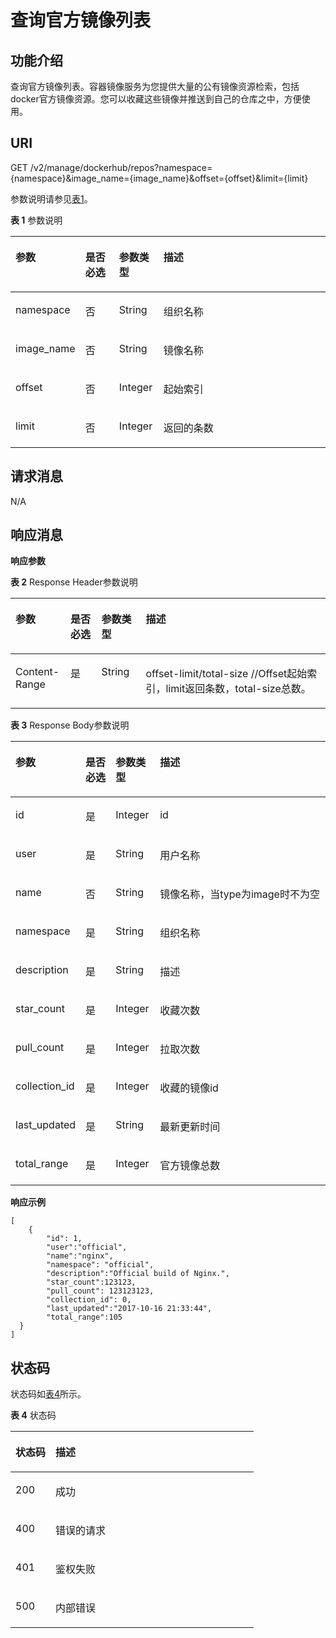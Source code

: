 # 查询官方镜像列表<a name="swr_02_0039"></a>

## 功能介绍<a name="se03aae4436e64394a95dc13b6f233898"></a>

查询官方镜像列表。容器镜像服务为您提供大量的公有镜像资源检索，包括docker官方镜像资源。您可以收藏这些镜像并推送到自己的仓库之中，方便使用。

## URI<a name="s476df674307e4b04b9545f9575dde042"></a>

GET /v2/manage/dockerhub/repos?namespace=\{namespace\}&image\_name=\{image\_name\}&offset=\{offset\}&limit=\{limit\}

参数说明请参见[表1](#table73271639103420)。

**表 1**  参数说明

<a name="table73271639103420"></a>
<table><thead align="left"><tr id="row53291539153419"><th class="cellrowborder" valign="top" width="16.009999999999998%" id="mcps1.2.5.1.1"><p id="p6331539113416"><a name="p6331539113416"></a><a name="p6331539113416"></a>参数</p>
</th>
<th class="cellrowborder" valign="top" width="11.28%" id="mcps1.2.5.1.2"><p id="p1450315424313"><a name="p1450315424313"></a><a name="p1450315424313"></a>是否必选</p>
</th>
<th class="cellrowborder" valign="top" width="14.11%" id="mcps1.2.5.1.3"><p id="p15022419437"><a name="p15022419437"></a><a name="p15022419437"></a>参数类型</p>
</th>
<th class="cellrowborder" valign="top" width="58.599999999999994%" id="mcps1.2.5.1.4"><p id="p43347399345"><a name="p43347399345"></a><a name="p43347399345"></a>描述</p>
</th>
</tr>
</thead>
<tbody><tr id="row7335939103416"><td class="cellrowborder" valign="top" width="16.009999999999998%" headers="mcps1.2.5.1.1 "><p id="p6843228526"><a name="p6843228526"></a><a name="p6843228526"></a>namespace</p>
</td>
<td class="cellrowborder" valign="top" width="11.28%" headers="mcps1.2.5.1.2 "><p id="p1884432818210"><a name="p1884432818210"></a><a name="p1884432818210"></a>否</p>
</td>
<td class="cellrowborder" valign="top" width="14.11%" headers="mcps1.2.5.1.3 "><p id="p284310281826"><a name="p284310281826"></a><a name="p284310281826"></a>String</p>
</td>
<td class="cellrowborder" valign="top" width="58.599999999999994%" headers="mcps1.2.5.1.4 "><p id="p776511203467"><a name="p776511203467"></a><a name="p776511203467"></a>组织名称</p>
</td>
</tr>
<tr id="row7426145105916"><td class="cellrowborder" valign="top" width="16.009999999999998%" headers="mcps1.2.5.1.1 "><p id="p5426045125916"><a name="p5426045125916"></a><a name="p5426045125916"></a>image_name</p>
</td>
<td class="cellrowborder" valign="top" width="11.28%" headers="mcps1.2.5.1.2 "><p id="p134262045165913"><a name="p134262045165913"></a><a name="p134262045165913"></a>否</p>
</td>
<td class="cellrowborder" valign="top" width="14.11%" headers="mcps1.2.5.1.3 "><p id="p2426164585915"><a name="p2426164585915"></a><a name="p2426164585915"></a>String</p>
</td>
<td class="cellrowborder" valign="top" width="58.599999999999994%" headers="mcps1.2.5.1.4 "><p id="p742614555912"><a name="p742614555912"></a><a name="p742614555912"></a>镜像名称</p>
</td>
</tr>
<tr id="row146721128161115"><td class="cellrowborder" valign="top" width="16.009999999999998%" headers="mcps1.2.5.1.1 "><p id="p06735284118"><a name="p06735284118"></a><a name="p06735284118"></a>offset</p>
</td>
<td class="cellrowborder" valign="top" width="11.28%" headers="mcps1.2.5.1.2 "><p id="p2673928141118"><a name="p2673928141118"></a><a name="p2673928141118"></a>否</p>
</td>
<td class="cellrowborder" valign="top" width="14.11%" headers="mcps1.2.5.1.3 "><p id="p86731328171117"><a name="p86731328171117"></a><a name="p86731328171117"></a>Integer</p>
</td>
<td class="cellrowborder" valign="top" width="58.599999999999994%" headers="mcps1.2.5.1.4 "><p id="p4673102861117"><a name="p4673102861117"></a><a name="p4673102861117"></a>起始索引</p>
</td>
</tr>
<tr id="row109961738161110"><td class="cellrowborder" valign="top" width="16.009999999999998%" headers="mcps1.2.5.1.1 "><p id="p18996138161115"><a name="p18996138161115"></a><a name="p18996138161115"></a>limit</p>
</td>
<td class="cellrowborder" valign="top" width="11.28%" headers="mcps1.2.5.1.2 "><p id="p2099715389119"><a name="p2099715389119"></a><a name="p2099715389119"></a>否</p>
</td>
<td class="cellrowborder" valign="top" width="14.11%" headers="mcps1.2.5.1.3 "><p id="p1599653891110"><a name="p1599653891110"></a><a name="p1599653891110"></a>Integer</p>
</td>
<td class="cellrowborder" valign="top" width="58.599999999999994%" headers="mcps1.2.5.1.4 "><p id="p149971438121120"><a name="p149971438121120"></a><a name="p149971438121120"></a>返回的条数</p>
</td>
</tr>
</tbody>
</table>

## 请求消息<a name="s8246d3afdd6f44dc817ce0c3f2ac7d53"></a>

N/A

## 响应消息<a name="sab9be5ce850743859bb238e072f8d1f2"></a>

**响应参数**

**表 2**  Response Header参数说明

<a name="table156464193424"></a>
<table><thead align="left"><tr id="row76531819144218"><th class="cellrowborder" valign="top" width="17.47%" id="mcps1.2.5.1.1"><p id="p36531719164213"><a name="p36531719164213"></a><a name="p36531719164213"></a>参数</p>
</th>
<th class="cellrowborder" valign="top" width="9.82%" id="mcps1.2.5.1.2"><p id="p11345122316464"><a name="p11345122316464"></a><a name="p11345122316464"></a>是否必选</p>
</th>
<th class="cellrowborder" valign="top" width="14.069999999999999%" id="mcps1.2.5.1.3"><p id="p734417231461"><a name="p734417231461"></a><a name="p734417231461"></a>参数类型</p>
</th>
<th class="cellrowborder" valign="top" width="58.64%" id="mcps1.2.5.1.4"><p id="p1966121915428"><a name="p1966121915428"></a><a name="p1966121915428"></a>描述</p>
</th>
</tr>
</thead>
<tbody><tr id="row18663141934215"><td class="cellrowborder" valign="top" width="17.47%" headers="mcps1.2.5.1.1 "><p id="p15664201917425"><a name="p15664201917425"></a><a name="p15664201917425"></a>Content-Range</p>
</td>
<td class="cellrowborder" valign="top" width="9.82%" headers="mcps1.2.5.1.2 "><p id="p167021984211"><a name="p167021984211"></a><a name="p167021984211"></a>是</p>
</td>
<td class="cellrowborder" valign="top" width="14.069999999999999%" headers="mcps1.2.5.1.3 "><p id="p1566851954211"><a name="p1566851954211"></a><a name="p1566851954211"></a>String</p>
</td>
<td class="cellrowborder" valign="top" width="58.64%" headers="mcps1.2.5.1.4 "><p id="p1367171914214"><a name="p1367171914214"></a><a name="p1367171914214"></a>offset-limit/total-size //Offset起始索引，limit返回条数，total-size总数。</p>
</td>
</tr>
</tbody>
</table>

**表 3**  Response Body参数说明

<a name="table6912142367"></a>
<table><thead align="left"><tr id="row494101419361"><th class="cellrowborder" valign="top" width="17.358264173582644%" id="mcps1.2.5.1.1"><p id="p495214193611"><a name="p495214193611"></a><a name="p495214193611"></a>参数</p>
</th>
<th class="cellrowborder" valign="top" width="9.919008099190082%" id="mcps1.2.5.1.2"><p id="p885382415469"><a name="p885382415469"></a><a name="p885382415469"></a>是否必选</p>
</th>
<th class="cellrowborder" valign="top" width="14.108589141085892%" id="mcps1.2.5.1.3"><p id="p1485152416464"><a name="p1485152416464"></a><a name="p1485152416464"></a>参数类型</p>
</th>
<th class="cellrowborder" valign="top" width="58.614138586141394%" id="mcps1.2.5.1.4"><p id="p1498214113618"><a name="p1498214113618"></a><a name="p1498214113618"></a>描述</p>
</th>
</tr>
</thead>
<tbody><tr id="row82841121133012"><td class="cellrowborder" valign="top" width="17.358264173582644%" headers="mcps1.2.5.1.1 "><p id="p928482113013"><a name="p928482113013"></a><a name="p928482113013"></a>id</p>
</td>
<td class="cellrowborder" valign="top" width="9.919008099190082%" headers="mcps1.2.5.1.2 "><p id="p11284162123010"><a name="p11284162123010"></a><a name="p11284162123010"></a>是</p>
</td>
<td class="cellrowborder" valign="top" width="14.108589141085892%" headers="mcps1.2.5.1.3 "><p id="p02841321193017"><a name="p02841321193017"></a><a name="p02841321193017"></a>Integer</p>
</td>
<td class="cellrowborder" valign="top" width="58.614138586141394%" headers="mcps1.2.5.1.4 "><p id="p1619742721416"><a name="p1619742721416"></a><a name="p1619742721416"></a>id</p>
</td>
</tr>
<tr id="row1746432233115"><td class="cellrowborder" valign="top" width="17.358264173582644%" headers="mcps1.2.5.1.1 "><p id="p5464102273118"><a name="p5464102273118"></a><a name="p5464102273118"></a>user</p>
</td>
<td class="cellrowborder" valign="top" width="9.919008099190082%" headers="mcps1.2.5.1.2 "><p id="p74641322203110"><a name="p74641322203110"></a><a name="p74641322203110"></a>是</p>
</td>
<td class="cellrowborder" valign="top" width="14.108589141085892%" headers="mcps1.2.5.1.3 "><p id="p5464192215312"><a name="p5464192215312"></a><a name="p5464192215312"></a>String</p>
</td>
<td class="cellrowborder" valign="top" width="58.614138586141394%" headers="mcps1.2.5.1.4 "><p id="p1946419225319"><a name="p1946419225319"></a><a name="p1946419225319"></a>用户名称</p>
</td>
</tr>
<tr id="row71161739183117"><td class="cellrowborder" valign="top" width="17.358264173582644%" headers="mcps1.2.5.1.1 "><p id="p51165392312"><a name="p51165392312"></a><a name="p51165392312"></a>name</p>
</td>
<td class="cellrowborder" valign="top" width="9.919008099190082%" headers="mcps1.2.5.1.2 "><p id="p10116183943114"><a name="p10116183943114"></a><a name="p10116183943114"></a>否</p>
</td>
<td class="cellrowborder" valign="top" width="14.108589141085892%" headers="mcps1.2.5.1.3 "><p id="p311683914319"><a name="p311683914319"></a><a name="p311683914319"></a>String</p>
</td>
<td class="cellrowborder" valign="top" width="58.614138586141394%" headers="mcps1.2.5.1.4 "><p id="p1111683912314"><a name="p1111683912314"></a><a name="p1111683912314"></a>镜像名称，当type为image时不为空</p>
</td>
</tr>
<tr id="row69961413365"><td class="cellrowborder" valign="top" width="17.358264173582644%" headers="mcps1.2.5.1.1 "><p id="p1110011416365"><a name="p1110011416365"></a><a name="p1110011416365"></a>namespace</p>
</td>
<td class="cellrowborder" valign="top" width="9.919008099190082%" headers="mcps1.2.5.1.2 "><p id="p7102121411366"><a name="p7102121411366"></a><a name="p7102121411366"></a>是</p>
</td>
<td class="cellrowborder" valign="top" width="14.108589141085892%" headers="mcps1.2.5.1.3 "><p id="p1910111473610"><a name="p1910111473610"></a><a name="p1910111473610"></a>String</p>
</td>
<td class="cellrowborder" valign="top" width="58.614138586141394%" headers="mcps1.2.5.1.4 "><p id="p19103151463617"><a name="p19103151463617"></a><a name="p19103151463617"></a>组织名称</p>
</td>
</tr>
<tr id="row3105101418360"><td class="cellrowborder" valign="top" width="17.358264173582644%" headers="mcps1.2.5.1.1 "><p id="p3107314193615"><a name="p3107314193615"></a><a name="p3107314193615"></a>description</p>
</td>
<td class="cellrowborder" valign="top" width="9.919008099190082%" headers="mcps1.2.5.1.2 "><p id="p31101214113617"><a name="p31101214113617"></a><a name="p31101214113617"></a>是</p>
</td>
<td class="cellrowborder" valign="top" width="14.108589141085892%" headers="mcps1.2.5.1.3 "><p id="p2108514163620"><a name="p2108514163620"></a><a name="p2108514163620"></a>String</p>
</td>
<td class="cellrowborder" valign="top" width="58.614138586141394%" headers="mcps1.2.5.1.4 "><p id="p4802133015153"><a name="p4802133015153"></a><a name="p4802133015153"></a>描述</p>
</td>
</tr>
<tr id="row135101232143711"><td class="cellrowborder" valign="top" width="17.358264173582644%" headers="mcps1.2.5.1.1 "><p id="p35101132143714"><a name="p35101132143714"></a><a name="p35101132143714"></a>star_count</p>
</td>
<td class="cellrowborder" valign="top" width="9.919008099190082%" headers="mcps1.2.5.1.2 "><p id="p1651014326371"><a name="p1651014326371"></a><a name="p1651014326371"></a>是</p>
</td>
<td class="cellrowborder" valign="top" width="14.108589141085892%" headers="mcps1.2.5.1.3 "><p id="p26281142155120"><a name="p26281142155120"></a><a name="p26281142155120"></a>Integer</p>
</td>
<td class="cellrowborder" valign="top" width="58.614138586141394%" headers="mcps1.2.5.1.4 "><p id="p1434174310235"><a name="p1434174310235"></a><a name="p1434174310235"></a>收藏次数</p>
</td>
</tr>
<tr id="row1476375471517"><td class="cellrowborder" valign="top" width="17.358264173582644%" headers="mcps1.2.5.1.1 "><p id="p1776315541152"><a name="p1776315541152"></a><a name="p1776315541152"></a>pull_count</p>
</td>
<td class="cellrowborder" valign="top" width="9.919008099190082%" headers="mcps1.2.5.1.2 "><p id="p1576395415156"><a name="p1576395415156"></a><a name="p1576395415156"></a>是</p>
</td>
<td class="cellrowborder" valign="top" width="14.108589141085892%" headers="mcps1.2.5.1.3 "><p id="p76289425516"><a name="p76289425516"></a><a name="p76289425516"></a>Integer</p>
</td>
<td class="cellrowborder" valign="top" width="58.614138586141394%" headers="mcps1.2.5.1.4 "><p id="p11763754141514"><a name="p11763754141514"></a><a name="p11763754141514"></a>拉取次数</p>
</td>
</tr>
<tr id="row161318314569"><td class="cellrowborder" valign="top" width="17.358264173582644%" headers="mcps1.2.5.1.1 "><p id="p414153115569"><a name="p414153115569"></a><a name="p414153115569"></a>collection_id</p>
</td>
<td class="cellrowborder" valign="top" width="9.919008099190082%" headers="mcps1.2.5.1.2 "><p id="p1614193113562"><a name="p1614193113562"></a><a name="p1614193113562"></a>是</p>
</td>
<td class="cellrowborder" valign="top" width="14.108589141085892%" headers="mcps1.2.5.1.3 "><p id="p5141631175613"><a name="p5141631175613"></a><a name="p5141631175613"></a>Integer</p>
</td>
<td class="cellrowborder" valign="top" width="58.614138586141394%" headers="mcps1.2.5.1.4 "><p id="p914531145616"><a name="p914531145616"></a><a name="p914531145616"></a>收藏的镜像id</p>
</td>
</tr>
<tr id="row1626315614169"><td class="cellrowborder" valign="top" width="17.358264173582644%" headers="mcps1.2.5.1.1 "><p id="p132631064168"><a name="p132631064168"></a><a name="p132631064168"></a>last_updated</p>
</td>
<td class="cellrowborder" valign="top" width="9.919008099190082%" headers="mcps1.2.5.1.2 "><p id="p7263116181616"><a name="p7263116181616"></a><a name="p7263116181616"></a>是</p>
</td>
<td class="cellrowborder" valign="top" width="14.108589141085892%" headers="mcps1.2.5.1.3 "><p id="p32635615166"><a name="p32635615166"></a><a name="p32635615166"></a>String</p>
</td>
<td class="cellrowborder" valign="top" width="58.614138586141394%" headers="mcps1.2.5.1.4 "><p id="p112634661614"><a name="p112634661614"></a><a name="p112634661614"></a>最新更新时间</p>
</td>
</tr>
<tr id="row91872271162"><td class="cellrowborder" valign="top" width="17.358264173582644%" headers="mcps1.2.5.1.1 "><p id="p01871027121618"><a name="p01871027121618"></a><a name="p01871027121618"></a>total_range</p>
</td>
<td class="cellrowborder" valign="top" width="9.919008099190082%" headers="mcps1.2.5.1.2 "><p id="p618720279169"><a name="p618720279169"></a><a name="p618720279169"></a>是</p>
</td>
<td class="cellrowborder" valign="top" width="14.108589141085892%" headers="mcps1.2.5.1.3 "><p id="p618742761619"><a name="p618742761619"></a><a name="p618742761619"></a>Integer</p>
</td>
<td class="cellrowborder" valign="top" width="58.614138586141394%" headers="mcps1.2.5.1.4 "><p id="p818772731619"><a name="p818772731619"></a><a name="p818772731619"></a>官方镜像总数</p>
</td>
</tr>
</tbody>
</table>

**响应示例**

```
[   
    {
        "id": 1,
        "user":"official",
        "name":"nginx",
        "namespace": "official",
        "description":"Official build of Nginx.",
        "star_count":123123,
        "pull_count": 123123123,
        "collection_id": 0,
        "last_updated":"2017-10-16 21:33:44",
        "total_range":105
  }
]
```

## 状态码<a name="s336c1dbc7af446a1b3cc077ea3f82fc9"></a>

状态码如[表4](#t33d02fa79e8443868a71c99f411610a5)所示。

**表 4**  状态码

<a name="t33d02fa79e8443868a71c99f411610a5"></a>
<table><thead align="left"><tr id="r9eb80d64e8f34d0db940daa95fc929dd"><th class="cellrowborder" valign="top" width="16.45%" id="mcps1.2.3.1.1"><p id="a7e51ed73a71e4dc29d0dd4aae3016632"><a name="a7e51ed73a71e4dc29d0dd4aae3016632"></a><a name="a7e51ed73a71e4dc29d0dd4aae3016632"></a>状态码</p>
</th>
<th class="cellrowborder" valign="top" width="83.55%" id="mcps1.2.3.1.2"><p id="aa802d02e21c944f1863435a0d11c7ec1"><a name="aa802d02e21c944f1863435a0d11c7ec1"></a><a name="aa802d02e21c944f1863435a0d11c7ec1"></a>描述</p>
</th>
</tr>
</thead>
<tbody><tr id="r1cc0192c651444db882dde750b14be23"><td class="cellrowborder" valign="top" width="16.45%" headers="mcps1.2.3.1.1 "><p id="a6a3639a3cb154e17b95c5076c8036471"><a name="a6a3639a3cb154e17b95c5076c8036471"></a><a name="a6a3639a3cb154e17b95c5076c8036471"></a>200</p>
</td>
<td class="cellrowborder" valign="top" width="83.55%" headers="mcps1.2.3.1.2 "><p id="ad54ae639e7f94380a87bfc10cc91a4f0"><a name="ad54ae639e7f94380a87bfc10cc91a4f0"></a><a name="ad54ae639e7f94380a87bfc10cc91a4f0"></a>成功</p>
</td>
</tr>
<tr id="r0bd68000afe546dd9c7a8d3a05991a04"><td class="cellrowborder" valign="top" width="16.45%" headers="mcps1.2.3.1.1 "><p id="ad46ccdc6b7e04df3b6b5679f7606f434"><a name="ad46ccdc6b7e04df3b6b5679f7606f434"></a><a name="ad46ccdc6b7e04df3b6b5679f7606f434"></a>400</p>
</td>
<td class="cellrowborder" valign="top" width="83.55%" headers="mcps1.2.3.1.2 "><p id="a1f2e8d58145d461781428d28f07a5351"><a name="a1f2e8d58145d461781428d28f07a5351"></a><a name="a1f2e8d58145d461781428d28f07a5351"></a>错误的请求</p>
</td>
</tr>
<tr id="row059261364320"><td class="cellrowborder" valign="top" width="16.45%" headers="mcps1.2.3.1.1 "><p id="p059261310438"><a name="p059261310438"></a><a name="p059261310438"></a>401</p>
</td>
<td class="cellrowborder" valign="top" width="83.55%" headers="mcps1.2.3.1.2 "><p id="p759261314433"><a name="p759261314433"></a><a name="p759261314433"></a>鉴权失败</p>
</td>
</tr>
<tr id="r19bdef782c164c93917f897241e521f8"><td class="cellrowborder" valign="top" width="16.45%" headers="mcps1.2.3.1.1 "><p id="a7da68e311c0f4267bacf3cbdb71d1ead"><a name="a7da68e311c0f4267bacf3cbdb71d1ead"></a><a name="a7da68e311c0f4267bacf3cbdb71d1ead"></a>500</p>
</td>
<td class="cellrowborder" valign="top" width="83.55%" headers="mcps1.2.3.1.2 "><p id="aa6fd12cedd8841e29eeeca27c1bdea1a"><a name="aa6fd12cedd8841e29eeeca27c1bdea1a"></a><a name="aa6fd12cedd8841e29eeeca27c1bdea1a"></a>内部错误</p>
</td>
</tr>
</tbody>
</table>


